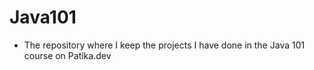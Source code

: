 # Java101

* The repository where I keep the projects I have done in the Java 101 course on Patika.dev
